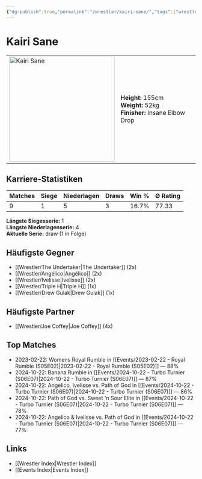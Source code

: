 ```yaml
---
{"dg-publish":true,"permalink":"/wrestler/kairi-sane/","tags":["wrestler"],"noteIcon":"","created":"2025-08-11T09:33:19.554+02:00"}
---
```



# Kairi Sane

<table>
<tr>
<td><img src="Kairi Sane.png" width="280" alt="Kairi Sane"></td>
<td>
<b>Height:</b> 155cm<br>
<b>Weight:</b> 52kg<br>
<b>Finisher:</b> Insane Elbow Drop<br>
</td>
</tr>
</table>

## Karriere-Statistiken

| Matches | Siege | Niederlagen | Draws | Win % | Ø Rating |
|---------|-------|-------------|-------|-------|-----------|
| 9 | 1 | 5 | 3 | 16.7% | 77.33 |

**Längste Siegesserie:** 1<br>**Längste Niederlagenserie:** 4<br>**Aktuelle Serie:** draw (1 in Folge)


## Häufigste Gegner
- [[Wrestler/The Undertaker\|The Undertaker]] (2x)
- [[Wrestler/Angélico\|Angélico]] (2x)
- [[Wrestler/Ivelisse\|Ivelisse]] (2x)
- [[Wrestler/Triple H\|Triple H]] (1x)
- [[Wrestler/Drew Gulak\|Drew Gulak]] (1x)

## Häufigste Partner
- [[Wrestler/Joe Coffey\|Joe Coffey]] (4x)

## Top Matches
- 2023-02-22: Womens Royal Rumble in [[Events/2023-02-22 - Royal Rumble (S05E02)\|2023-02-22 - Royal Rumble (S05E02)]] — 88%
- 2024-10-22: Banana Rumble in [[Events/2024-10-22 - Turbo Turnier (S06E07)\|2024-10-22 - Turbo Turnier (S06E07)]] — 87%
- 2024-10-22: Angelico, Ivelisse vs. Path of God in [[Events/2024-10-22 - Turbo Turnier (S06E07)\|2024-10-22 - Turbo Turnier (S06E07)]] — 86%
- 2024-10-22: Path of God vs. Sweet 'n Sour Elite in [[Events/2024-10-22 - Turbo Turnier (S06E07)\|2024-10-22 - Turbo Turnier (S06E07)]] — 78%
- 2024-10-22: Angelico & Ivelisse vs. Path of God in [[Events/2024-10-22 - Turbo Turnier (S06E07)\|2024-10-22 - Turbo Turnier (S06E07)]] — 77%

## Links
- [[Wrestler Index\|Wrestler Index]]
- [[Events Index\|Events Index]]
